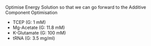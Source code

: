 

Optimise Energy Solution so that we can go forward to the Additive Component Optimisation



* TCEP (G: 1 mM)
* Mg-Acetate (G: 11.8 mM)
* K-Glutamate (G: 100 mM)
* tRNA (G: 3.5 mg/ml)

